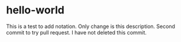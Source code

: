 # hello-world
This is a test to add notation.  Only change is this description. 
Second commit to try pull request.  I have not deleted this commit.  

